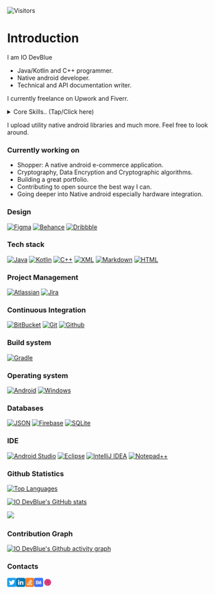 <p align="center">

![Visitors](https://api.visitorbadge.io/api/visitors?path=https%3A%2F%2Fgithub.com%2FIODevBlue%2Fiodevblue&label=Visitors&labelColor=%230109b6&countColor=%232ccce4)

</p>

# Introduction
I am IO DevBlue
 - Java/Kotlin and C++ programmer.
 - Native android developer.
 - Technical and API documentation writer.

 I currently freelance on Upwork and Fiverr.

<details>
  <summary>Core Skills.. (Tap/Click here) </summary>

- Designing and developing Native Android applications (from scratch if required).
- Developing backend APIs.
- Design patterns and architectures (MVP, MVVM, MVC).
- Designing custom Native Android widgets.
- Integrating Wireframes and Figma mobile layouts.
- Kotlin Flows and Coroutines.
- Kotlin multiplatform for mobile.
- Reactive programming.

</details>

I upload utility native android libraries and much more. Feel free to look around.

### Currently working on
- Shopper: A native android e-commerce application.
- Cryptography, Data Encryption and Cryptographic algorithms.
- Building a great portfolio.
- Contributing to open source the best way I can.
- Going deeper into Native android especially hardware integration.

### Design
[![Figma](https://img.shields.io/badge/figma-%23F24E1E.svg?style=for-the-badge&logo=figma&logoColor=white)](https://www.figma.com/)
[![Behance](https://img.shields.io/badge/Behance-1769FF?style=for-the-badge&logo=behance&logoColor=white)](https://www.behance.net/)
[![Dribbble](https://img.shields.io/badge/Dribbble-EA4C89?style=for-the-badge&logo=dribbble&logoColor=white)](https://www.dribbble.com/)

### Tech stack
[![Java](https://img.shields.io/badge/Java-ED8B00?style=for-the-badge&logo=java&logoColor=white)](https://www.java.com/)
[![Kotlin](https://img.shields.io/badge/kotlin-%237F52FF.svg?style=for-the-badge&logo=kotlin&logoColor=white)](https://kotlinlang.org/)
[![C++](https://img.shields.io/badge/c++-%2300599C.svg?style=for-the-badge&logo=c%2B%2B&logoColor=white)](https://en.wikipedia.org/wiki/C%2B%2B)
[![XML](https://img.shields.io/badge/xml-016382?style=for-the-badge&logo=xml&logoColor=white)](https://en.wikipedia.org/wiki/XML)
[![Markdown](https://img.shields.io/badge/markdown-%23000000.svg?style=for-the-badge&logo=markdown&logoColor=white)](https://www.markdownguide.org/)
[![HTML](https://img.shields.io/badge/html-007396?style=for-the-badge&logoColor=white)](https://html.com/)

### Project Management
[![Atlassian](https://img.shields.io/badge/Atlassian-0052CC?style=for-the-badge&logo=atlassian&logoColor=white)](https://atlassian.com/)
[![Jira](https://img.shields.io/badge/Jira-0052CC?style=for-the-badge&logo=jira&logoColor=white)](https://jira.atlassian.com/)

### Continuous Integration
[![BitBucket](https://img.shields.io/badge/Bitbucket-0052CC?style=for-the-badge&logo=bitbucket&logoColor=white)](https://bitbucket.org)
[![Git](https://img.shields.io/badge/Git-F05032?style=for-the-badge&logo=git&logoColor=white)](https://git-scm.com/)
[![Github](https://img.shields.io/badge/GitHub-181717?style=for-the-badge&logo=github&logoColor=white)](https://github.com/)

### Build system
[![Gradle](https://img.shields.io/badge/Gradle-02303A.svg?style=for-the-badge&logo=Gradle&logoColor=white)](https://gradle.org/)

### Operating system
[![Android](https://img.shields.io/badge/Android-3DDC84?style=for-the-badge&logo=android&logoColor=white)](https://www.android.com/)
[![Windows](https://img.shields.io/badge/Windows-0078D6?style=for-the-badge&logo=windows&logoColor=white)](https://www.microsoft.com/en-us/windows)

### Databases
[![JSON](https://img.shields.io/badge/JSON-000000?style=for-the-badge&logo=json&logoColor=white)](https://json.org/)
[![Firebase](https://img.shields.io/badge/Firebase-039BE5?style=for-the-badge&logo=Firebase&logoColor=white)](https://firebase.google.com/)
[![SQLite](https://img.shields.io/badge/sqlite-%2307405e.svg?style=for-the-badge&logo=sqlite&logoColor=white)](https://www.sqlite.org/index.html)

### IDE
[![Android Studio](https://img.shields.io/badge/Android%20Studio-3DDC84.svg?style=for-the-badge&logo=android-studio&logoColor=white)](https://developer.android.com/studio/)
[![Eclipse](https://img.shields.io/badge/Eclipse-FE7A16.svg?style=for-the-badge&logo=Eclipse&logoColor=white)](https://www.eclipse.org/)
[![IntelliJ IDEA](https://img.shields.io/badge/IntelliJIDEA-000000.svg?style=for-the-badge&logo=intellij-idea&logoColor=white)](https://www.jetbrains.com/idea/)
[![Notepad++](https://img.shields.io/badge/Notepad++-90E59A.svg?style=for-the-badge&logo=notepad%2b%2b&logoColor=black)](https://notepad-plus-plus.org/)

### Github Statistics
[![Top Languages](https://github-readme-stats-git-masterrstaa-rickstaa.vercel.app/api/top-langs/?username=iodevblue&theme=prussian)](https://github.com/iodevblue/github-readme-stats)

[![IO DevBlue's GitHub stats](https://github-readme-stats-git-masterrstaa-rickstaa.vercel.app/api?username=iodevblue&count_private=true&show_icons=true&theme=prussian)](https://github.com/iodevblue/github-readme-stats)
 
<img src="https://github-readme-streak-stats.herokuapp.com/?user=iodevblue&theme=github-dark-blue&hide_border=true" />

### Contribution Graph
[![IO DevBlue's Github activity graph](https://github-readme-activity-graph.cyclic.app/graph?username=iodevblue&theme=react-dark)](https://github.com/iodevblue/github-readme-activity-graph)

### Contacts
<a href="https://twitter.com/iodevblue">
  <img align="left" alt="IO DevBlue's Twitter" width="21px" src="https://raw.githubusercontent.com/edent/SuperTinyIcons/099dc12b59179d07d534069bc8551718f786d91a/images/svg/twitter.svg" />
</a>
<a href="https://www.linkedin.com/in/io-devblue-bb9899249">
  <img align="left" alt="IO DevBlue's Linkedin" width="21px" src="https://raw.githubusercontent.com/edent/SuperTinyIcons/099dc12b59179d07d534069bc8551718f786d91a/images/svg/linkedin.svg" />
</a>
<a href="https://stackoverflow.com/users/17819649/iodevblue">
  <img align="left" alt="IO DevBlue's Stack Overflow" width="21px" src="https://raw.githubusercontent.com/edent/SuperTinyIcons/099dc12b59179d07d534069bc8551718f786d91a/images/svg/stackoverflow.svg" />
</a>
<a href="https://www.behance.net/iodevblue">
  <img align="left" alt="IO DevBlue's Behance" width="21px" src="https://raw.githubusercontent.com/edent/SuperTinyIcons/099dc12b59179d07d534069bc8551718f786d91a/images/svg/behance.svg" />
</a>
<a href="https://dribbble.com/iodevblue">
  <img align="left" alt="IO DevBlue's Stack Overflow" width="21px" src="https://raw.githubusercontent.com/edent/SuperTinyIcons/099dc12b59179d07d534069bc8551718f786d91a/images/svg/dribbble.svg" />
</a>
<!--
**IODevBlue/iodevblue** is a ✨ _special_ ✨ repository because its `README.md` (this file) appears on your GitHub profile.

Here are some ideas to get you started:

- 🔭 I’m currently working on ...
- 🌱 I’m currently learning ...
- 👯 I’m looking to collaborate on ...
- 🤔 I’m looking for help with ...
- 💬 Ask me about ...
- 📫 How to reach me: ...
- 😄 Pronouns: ...
- ⚡ Fun fact: ...
-->
